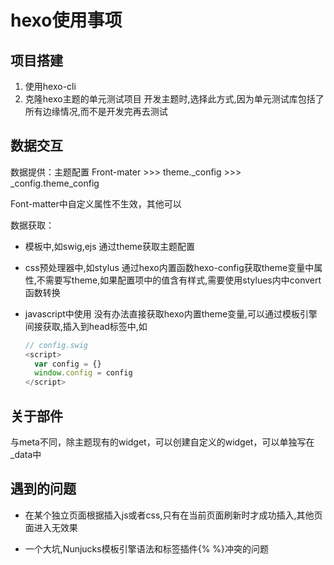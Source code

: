 # hexo使用事项

## 项目搭建

1. 使用hexo-cli
2. 克隆hexo主题的单元测试项目
  开发主题时,选择此方式,因为单元测试库包括了所有边缘情况,而不是开发完再去测试

## 数据交互

数据提供：主题配置 Front-mater >>> theme._config  >>> _config.theme_config

Font-matter中自定义属性不生效，其他可以

数据获取：

+ 模板中,如swig,ejs
  通过theme获取主题配置
  
+ css预处理器中,如stylus
  通过hexo内置函数hexo-config获取theme变量中属性,不需要写theme,如果配置项中的值含有样式,需要使用stylues内中convert函数转换
  
+ javascript中使用
  没有办法直接获取hexo内置theme变量,可以通过模板引擎间接获取,插入到head标签中,如
  
  ```javascript
  // config.swig
  <script>
    var config = {}
    window.config = config
  </script>
  ```



## 关于部件

与meta不同，除主题现有的widget，可以创建自定义的widget，可以单独写在_data中

## 遇到的问题

+ 在某个独立页面根据插入js或者css,只有在当前页面刷新时才成功插入,其他页面进入无效果

+ 一个大坑,Nunjucks模板引擎语法和标签插件{% %}冲突的问题